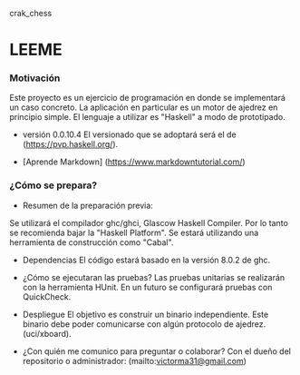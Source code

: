 crak_chess
# LEEME #

### Motivación ###
Este proyecto es un ejercicio de programación en donde se implementará un
caso concreto. La aplicación en particular es un motor de ajedrez en
principio simple. El lenguaje a utilizar es "Haskell" a modo de prototipado.

* versión 0.0.10.4
El versionado que se adoptará será el de (https://pvp.haskell.org/).

* [Aprende Markdown] (https://www.markdowntutorial.com/)

### ¿Cómo se prepara? ###

* Resumen de la preparación previa:

Se utilizará el compilador ghc/ghci, Glascow Haskell Compiler. Por lo tanto
se recomienda bajar la "Haskell Platform". Se estará utilizando una
herramienta de construcción como "Cabal".

* Dependencias
El código estará basado en la versión 8.0.2 de ghc.

* ¿Cómo se ejecutaran las pruebas?
Las pruebas unitarias se realizarán con la herramienta HUnit.
En un futuro se configurará pruebas con QuickCheck.

* Despliegue
El objetivo es construir un binario independiente. Este binario debe poder
comunicarse con algún protocolo de ajedrez. (uci/xboard).

* ¿Con quién me comunico para preguntar o colaborar?
Con el dueño del repositorio o administrador:
(mailto:victorma31@gmail.com)

